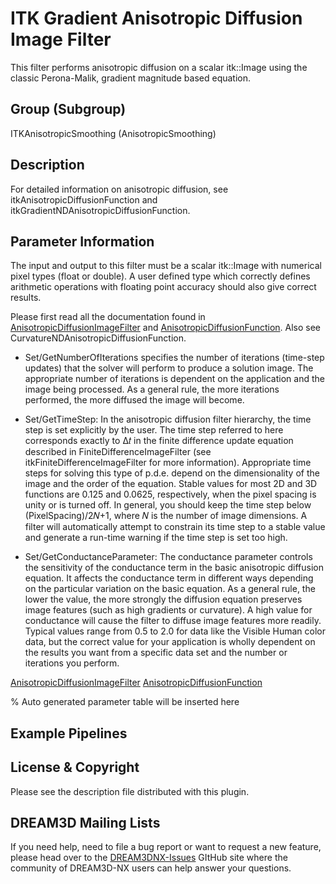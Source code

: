 # ITK Gradient Anisotropic Diffusion Image Filter

This filter performs anisotropic diffusion on a scalar itk::Image using the classic Perona-Malik, gradient magnitude based equation.

## Group (Subgroup)

ITKAnisotropicSmoothing (AnisotropicSmoothing)

## Description

For detailed information on anisotropic diffusion, see itkAnisotropicDiffusionFunction and itkGradientNDAnisotropicDiffusionFunction.

## Parameter Information

The input and output to this filter must be a scalar itk::Image with numerical pixel types (float or double). A user defined type which correctly defines arithmetic operations with floating point accuracy should also give correct results.

Please first read all the documentation found in [AnisotropicDiffusionImageFilter](https://itk.org/Doxygen/html/classitk_1_1AnisotropicDiffusionImageFilter.html) and [AnisotropicDiffusionFunction](https://itk.org/Doxygen/html/classitk_1_1AnisotropicDiffusionFunction.html). Also see CurvatureNDAnisotropicDiffusionFunction.

- Set/GetNumberOfIterations specifies the number of iterations (time-step updates) that the solver will perform to produce a solution image. The appropriate number of iterations is dependent on the application and the image being processed. As a general rule, the more iterations performed, the more diffused the image will become.

- Set/GetTimeStep: In the anisotropic diffusion filter hierarchy, the time step is set explicitly by the user. The time step referred to here corresponds exactly to Δ𝑡 in the finite difference update equation described in FiniteDifferenceImageFilter (see itkFiniteDifferenceImageFilter for more information). Appropriate time steps for solving this type of p.d.e. depend on the dimensionality of the image and the order of the equation. Stable values for most 2D and 3D functions are 0.125 and 0.0625, respectively, when the pixel spacing is unity or is turned off. In general, you should keep the time step below (PixelSpacing)/2𝑁+1, where 𝑁 is the number of image dimensions. A filter will automatically attempt to constrain its time step to a stable value and generate a run-time warning if the time step is set too high.

- Set/GetConductanceParameter: The conductance parameter controls the sensitivity of the conductance term in the basic anisotropic diffusion equation. It affects the conductance term in different ways depending on the particular variation on the basic equation. As a general rule, the lower the value, the more strongly the diffusion equation preserves image features (such as high gradients or curvature). A high value for conductance will cause the filter to diffuse image features more readily. Typical values range from 0.5 to 2.0 for data like the Visible Human color data, but the correct value for your application is wholly dependent on the results you want from a specific data set and the number or iterations you perform.

[AnisotropicDiffusionImageFilter](https://itk.org/Doxygen/html/classitk_1_1AnisotropicDiffusionImageFilter.html)
[AnisotropicDiffusionFunction](https://itk.org/Doxygen/html/classitk_1_1AnisotropicDiffusionFunction.html)

% Auto generated parameter table will be inserted here

## Example Pipelines

## License & Copyright

Please see the description file distributed with this plugin.

## DREAM3D Mailing Lists

If you need help, need to file a bug report or want to request a new feature, please head over to the [DREAM3DNX-Issues](https://github.com/BlueQuartzSoftware/DREAM3DNX-Issues/discussions) GItHub site where the community of DREAM3D-NX users can help answer your questions.
